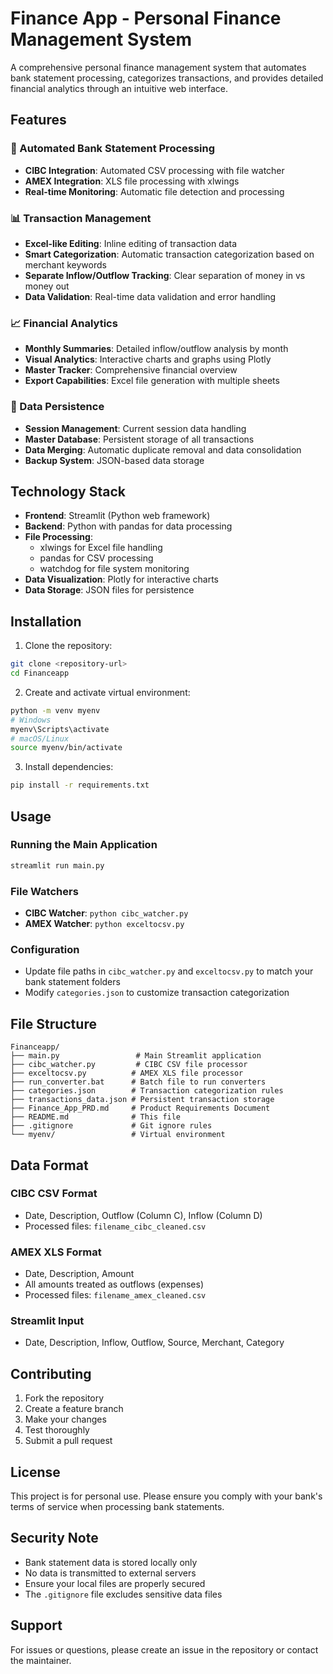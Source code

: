 # Finance App - Personal Finance Management System

A comprehensive personal finance management system that automates bank statement processing, categorizes transactions, and provides detailed financial analytics through an intuitive web interface.

## Features

### 🔄 Automated Bank Statement Processing
- **CIBC Integration**: Automated CSV processing with file watcher
- **AMEX Integration**: XLS file processing with xlwings
- **Real-time Monitoring**: Automatic file detection and processing

### 📊 Transaction Management
- **Excel-like Editing**: Inline editing of transaction data
- **Smart Categorization**: Automatic transaction categorization based on merchant keywords
- **Separate Inflow/Outflow Tracking**: Clear separation of money in vs money out
- **Data Validation**: Real-time data validation and error handling

### 📈 Financial Analytics
- **Monthly Summaries**: Detailed inflow/outflow analysis by month
- **Visual Analytics**: Interactive charts and graphs using Plotly
- **Master Tracker**: Comprehensive financial overview
- **Export Capabilities**: Excel file generation with multiple sheets

### 💾 Data Persistence
- **Session Management**: Current session data handling
- **Master Database**: Persistent storage of all transactions
- **Data Merging**: Automatic duplicate removal and data consolidation
- **Backup System**: JSON-based data storage

## Technology Stack

- **Frontend**: Streamlit (Python web framework)
- **Backend**: Python with pandas for data processing
- **File Processing**: 
  - xlwings for Excel file handling
  - pandas for CSV processing
  - watchdog for file system monitoring
- **Data Visualization**: Plotly for interactive charts
- **Data Storage**: JSON files for persistence

## Installation

1. Clone the repository:
```bash
git clone <repository-url>
cd Financeapp
```

2. Create and activate virtual environment:
```bash
python -m venv myenv
# Windows
myenv\Scripts\activate
# macOS/Linux
source myenv/bin/activate
```

3. Install dependencies:
```bash
pip install -r requirements.txt
```

## Usage

### Running the Main Application
```bash
streamlit run main.py
```

### File Watchers
- **CIBC Watcher**: `python cibc_watcher.py`
- **AMEX Watcher**: `python exceltocsv.py`

### Configuration
- Update file paths in `cibc_watcher.py` and `exceltocsv.py` to match your bank statement folders
- Modify `categories.json` to customize transaction categorization

## File Structure

```
Financeapp/
├── main.py                 # Main Streamlit application
├── cibc_watcher.py         # CIBC CSV file processor
├── exceltocsv.py          # AMEX XLS file processor
├── run_converter.bat      # Batch file to run converters
├── categories.json        # Transaction categorization rules
├── transactions_data.json # Persistent transaction storage
├── Finance_App_PRD.md     # Product Requirements Document
├── README.md              # This file
├── .gitignore             # Git ignore rules
└── myenv/                 # Virtual environment
```

## Data Format

### CIBC CSV Format
- Date, Description, Outflow (Column C), Inflow (Column D)
- Processed files: `filename_cibc_cleaned.csv`

### AMEX XLS Format
- Date, Description, Amount
- All amounts treated as outflows (expenses)
- Processed files: `filename_amex_cleaned.csv`

### Streamlit Input
- Date, Description, Inflow, Outflow, Source, Merchant, Category

## Contributing

1. Fork the repository
2. Create a feature branch
3. Make your changes
4. Test thoroughly
5. Submit a pull request

## License

This project is for personal use. Please ensure you comply with your bank's terms of service when processing bank statements.

## Security Note

- Bank statement data is stored locally only
- No data is transmitted to external servers
- Ensure your local files are properly secured
- The `.gitignore` file excludes sensitive data files

## Support

For issues or questions, please create an issue in the repository or contact the maintainer.
